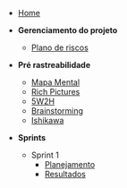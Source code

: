 - [Home](README.md "Animalesco Docs")

- **Gerenciamento do projeto**
  - [Plano de riscos](pages/plano-de-riscos.md)

- **Pré rastreabilidade**
  - [Mapa Mental](pages/mapa-mental.md)
  - [Rich Pictures](pages/rich-pictures.md)
  - [5W2H](pages/5W2H.md)
  - [Brainstorming](pages/brainstorming.md)
  - [Ishikawa](pages/ishikawa.md)

- **Sprints**
  - Sprint 1
    - [Planejamento](sprints/sprint1/planejamento.md)
    - [Resultados](sprints/sprint1/resultados.md)
